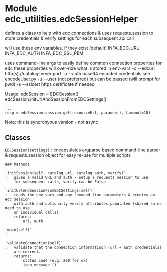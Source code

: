 Module edc_utilities.edcSessionHelper
=====================================
defines a class to help with edc connections & uses requests.session to store
credentials & verify settings for each subsequent api call

will use these env variables, if they exist (default)
    INFA_EDC_URL
    INFA_EDC_AUTH
    INFA_EDC_SSL_PEM

uses command-line args to easily define common connection properties for edc
    these properties will over-ride what is stored in env-vars
    -c --edcurl  http(s)://catalogserver:port
    -a --auth    base64 encoded credentials see encodeUser.py
    -u --user    (not preferred) but can be passed (will prompt for pwd)
    -s --sslcert https certificate if needed

Usage:
    edcSession = EDCSession()
    edcSession.initUrlAndSessionFromEDCSettings()

    ...
    resp = edcSession.session.get(resourceUrl, params=(), timeout=10)

Note: this is syncronyous version - not async

Classes
-------

`EDCSession(settings)`
:   encapsulates argparse based command-line parser & requests.session object
    for easy re-use for multiple scripts

    ### Methods

    `initSession(self, catalog_url, catalog_auth, verify)`
    :   given a valid URL and auth - setup a requests session to use
        for subsequent calls, verify can be False

    `initUrlAndSessionFromEDCSettings(self)`
    :   reads the env vars and any command-line parameters & creates an edc session
        with auth and optionally verify attributes populated (shared so no need to use
        on individual calls)
        returns:
            url, auth

    `main(self)`
    :

    `validateConnection(self)`
    :   validate that the connection informatioon (url + auth credentials)
        are correct.
        returns:
            status code (e.g. 200 for ok)
            json message ()